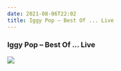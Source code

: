```yaml
---
date: 2021-08-06T22:02
title: Iggy Pop – Best Of ... Live
---
```

### Iggy Pop – Best Of ... Live
[![](https://img.discogs.com/A2XQ4XRyacWNotQuk8noga1Nn6I=/fit-in/600x595/filters:strip_icc():format(jpeg):mode_rgb():quality(90)/discogs-images/R-1617382-1535886915-3604.jpeg.jpg)][1] 

[1]: https://www.discogs.com/release/1617382

